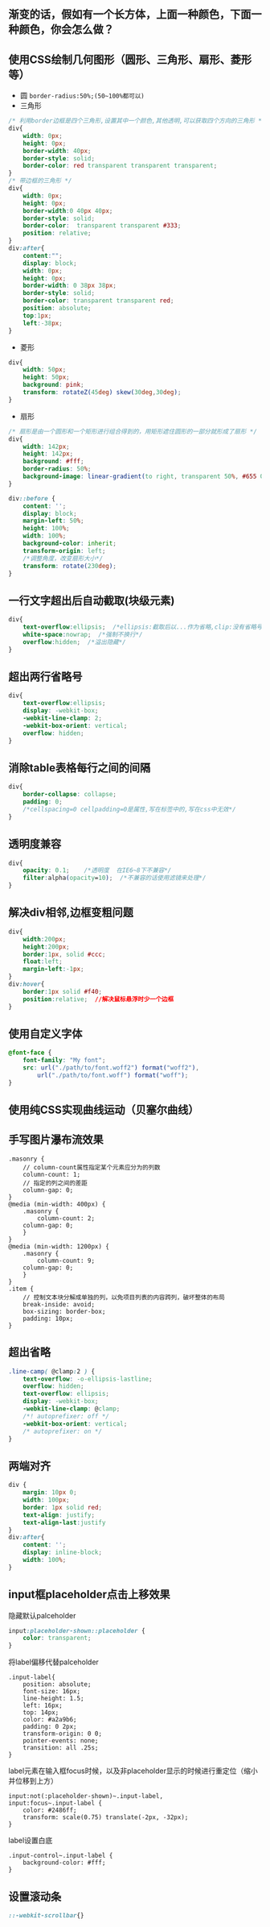 ## 渐变的话，假如有一个长方体，上面一种颜色，下面一种颜色，你会怎么做？

## 使用CSS绘制几何图形（圆形、三角形、扇形、菱形等）
- 圆
`border-radius:50%;(50~100%都可以)`
- 三角形
```css
/* 利用border边框是四个三角形,设置其中一个颜色,其他透明,可以获取四个方向的三角形 */
div{
    width: 0px;
	height: 0px;
	border-width: 40px;
	border-style: solid;
	border-color: red transparent transparent transparent;
}
/* 带边框的三角形 */
div{
	width: 0px;
	height: 0px;
	border-width:0 40px 40px;
	border-style: solid;
	border-color:  transparent transparent #333;
	position: relative;
}
div:after{
	content:"";
	display: block;
	width: 0px;
	height: 0px;
	border-width: 0 38px 38px;
	border-style: solid;
	border-color: transparent transparent red;
	position: absolute;
	top:1px;
    left:-38px;
}
```
- 菱形
```css
div{
    width: 50px;
    height: 50px;
    background: pink;
    transform: rotateZ(45deg) skew(30deg,30deg);
}
```
- 扇形
```css
/* 扇形是由一个圆形和一个矩形进行组合得到的，用矩形遮住圆形的一部分就形成了扇形 */
div{
    width: 142px;
    height: 142px;
    background: #fff;
    border-radius: 50%;
    background-image: linear-gradient(to right, transparent 50%, #655 0);
}

div::before {
    content: '';
    display: block;
    margin-left: 50%;
    height: 100%;
	width: 100%;
    background-color: inherit;
    transform-origin: left;
	/*调整角度，改变扇形大小*/
    transform: rotate(230deg);
}
```

## 一行文字超出后自动截取(块级元素)
```css
div{
    text-overflow:ellipsis;  /*ellipsis:截取后以...作为省略,clip:没有省略号*/
    white-space:nowrap;  /*强制不换行*/
    overflow:hidden;  /*溢出隐藏*/
}
```

## 超出两行省略号
```css
div{
    text-overflow:ellipsis;
    display: -webkit-box;
    -webkit-line-clamp: 2;
    -webkit-box-orient: vertical;
    overflow: hidden;
}
```

## 消除table表格每行之间的间隔
```css
div{
    border-collapse: collapse; 
    padding: 0;
    /*cellspacing=0 cellpadding=0是属性,写在标签中的,写在css中无效*/
}
```

## 透明度兼容
```css
div{
    opacity: 0.1;    /*透明度  在IE6~8下不兼容*/
    filter:alpha(opacity=10);  /*不兼容的话使用滤镜来处理*/
}
```

## 解决div相邻,边框变粗问题
```css
div{
    width:200px;
    height:200px;
    border:1px, solid #ccc;
    float:left;
    margin-left:-1px;
}
div:hover{
    border:1px solid #f40;
    position:relative;  //解决鼠标悬浮时少一个边框
}
```

## 使用自定义字体
```css
@font-face {
    font-family: "My font";
    src: url("./path/to/font.woff2") format("woff2"),
        url("./path/to/font.woff") format("woff");
}
```

## 使用纯CSS实现曲线运动（贝塞尔曲线）

## 手写图片瀑布流效果
```less
.masonry {
    // column-count属性指定某个元素应分为的列数
    column-count: 1;
    // 指定的列之间的差距
    column-gap: 0;
}
@media (min-width: 400px) {
    .masonry {
        column-count: 2;
    column-gap: 0;
    }
}
@media (min-width: 1200px) {
    .masonry {
        column-count: 9;
    column-gap: 0;
    }
}
.item {
    // 控制文本块分解成单独的列，以免项目列表的内容跨列，破坏整体的布局
    break-inside: avoid;
    box-sizing: border-box;
    padding: 10px;
}
```
## 超出省略
```css
.line-camp( @clamp:2 ) {
    text-overflow: -o-ellipsis-lastline;
    overflow: hidden;
    text-overflow: ellipsis;
    display: -webkit-box;
    -webkit-line-clamp: @clamp;
    /*! autoprefixer: off */
    -webkit-box-orient: vertical;
    /* autoprefixer: on */
}
```

## 两端对齐
```css
div {
    margin: 10px 0; 
    width: 100px;
    border: 1px solid red;
    text-align: justify;
    text-align-last:justify
}
div:after{
    content: '';
    display: inline-block;
    width: 100%;
}
```

## input框placeholder点击上移效果
隐藏默认palceholder
```css
input:placeholder-shown::placeholder {
    color: transparent;
}
```
将label偏移代替palceholder
```less
.input-label{
    position: absolute;
    font-size: 16px;
    line-height: 1.5;
    left: 16px;
    top: 14px;
    color: #a2a9b6;
    padding: 0 2px;
    transform-origin: 0 0;
    pointer-events: none;
    transition: all .25s;
}
```
label元素在输入框focus时候，以及非placeholder显示的时候进行重定位（缩小并位移到上方）
```less
input:not(:placeholder-shown)~.input-label,
input:focus~.input-label {
    color: #2486ff;
    transform: scale(0.75) translate(-2px, -32px);
}
```
label设置白底
```less
.input-control~.input-label {
    background-color: #fff;
}
```

## 设置滚动条
```css
::-webkit-scrollbar{}
```